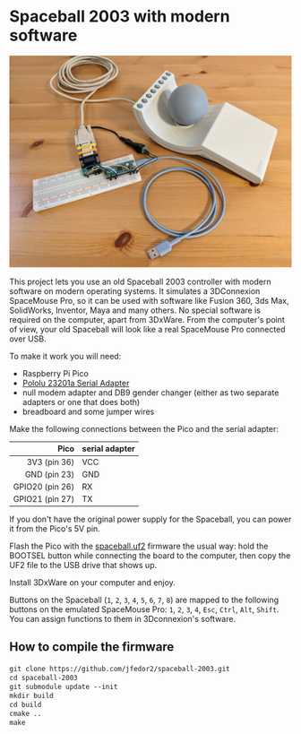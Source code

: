 # Spaceball 2003 with modern software

![Spaceball 2003 connected to a Raspberry Pi Pico](spaceball.jpg)

This project lets you use an old Spaceball 2003 controller with modern software on modern operating systems. It simulates a 3DConnexion SpaceMouse Pro, so it can be used with software like Fusion 360, 3ds Max, SolidWorks, Inventor, Maya and many others. No special software is required on the computer, apart from 3DxWare. From the computer's point of view, your old Spaceball will look like a real SpaceMouse Pro connected over USB.

To make it work you will need:

- Raspberry Pi Pico
- [Pololu 23201a Serial Adapter](https://www.pololu.com/product/126)
- null modem adapter and DB9 gender changer (either as two separate adapters or one that does both)
- breadboard and some jumper wires

Make the following connections between the Pico and the serial adapter:

| Pico | serial adapter |
| -----: | ------ |
| 3V3 (pin 36) | VCC |
| GND (pin 23) | GND |
| GPIO20 (pin 26) | RX |
| GPIO21 (pin 27) | TX |

If you don't have the original power supply for the Spaceball, you can power it from the Pico's 5V pin.

Flash the Pico with the [spaceball.uf2](spaceball.uf2) firmware the usual way: hold the BOOTSEL button while connecting the board to the computer, then copy the UF2 file to the USB drive that shows up.

Install 3DxWare on your computer and enjoy.

Buttons on the Spaceball (`1`, `2`, `3`, `4`, `5`, `6`, `7`, `8`) are mapped to the following buttons on the emulated SpaceMouse Pro: `1`, `2`, `3`, `4`, `Esc`, `Ctrl`, `Alt`, `Shift`. You can assign functions to them in 3Dconnexion's software.

## How to compile the firmware

```
git clone https://github.com/jfedor2/spaceball-2003.git
cd spaceball-2003
git submodule update --init
mkdir build
cd build
cmake ..
make
```
